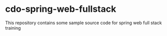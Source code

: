 # cdo-spring-web-fullstack
This repository contains some sample source code for spring web full stack training
